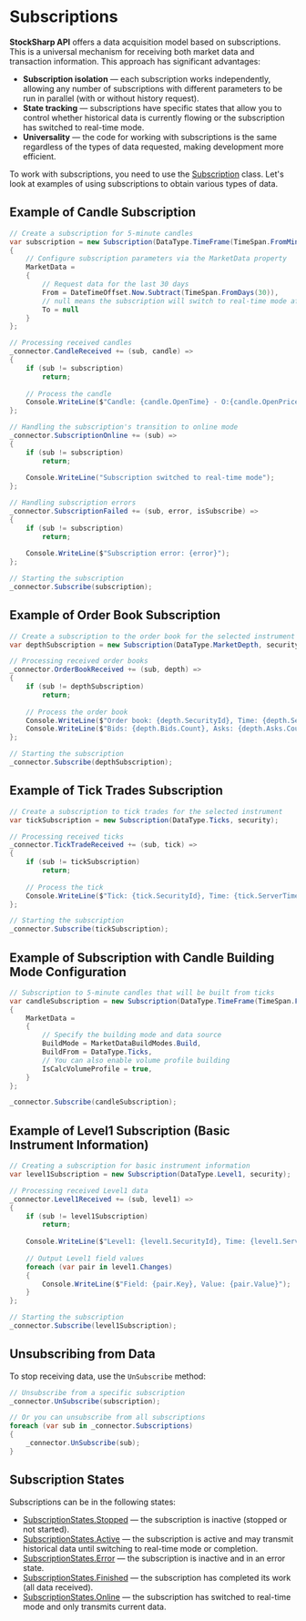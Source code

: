 # Subscriptions

**StockSharp API** offers a data acquisition model based on subscriptions. This is a universal mechanism for receiving both market data and transaction information. This approach has significant advantages:

- **Subscription isolation** — each subscription works independently, allowing any number of subscriptions with different parameters to be run in parallel (with or without history request).
- **State tracking** — subscriptions have specific states that allow you to control whether historical data is currently flowing or the subscription has switched to real-time mode.
- **Universality** — the code for working with subscriptions is the same regardless of the types of data requested, making development more efficient.

To work with subscriptions, you need to use the [Subscription](xref:StockSharp.BusinessEntities.Subscription) class. Let's look at examples of using subscriptions to obtain various types of data.

## Example of Candle Subscription

```cs
// Create a subscription for 5-minute candles
var subscription = new Subscription(DataType.TimeFrame(TimeSpan.FromMinutes(5)), security)
{
    // Configure subscription parameters via the MarketData property
    MarketData =
    {
        // Request data for the last 30 days
        From = DateTimeOffset.Now.Subtract(TimeSpan.FromDays(30)),
        // null means the subscription will switch to real-time mode after receiving history
        To = null
    }
};

// Processing received candles
_connector.CandleReceived += (sub, candle) =>
{
    if (sub != subscription)
        return;
        
    // Process the candle
    Console.WriteLine($"Candle: {candle.OpenTime} - O:{candle.OpenPrice} H:{candle.HighPrice} L:{candle.LowPrice} C:{candle.ClosePrice} V:{candle.TotalVolume}");
};

// Handling the subscription's transition to online mode
_connector.SubscriptionOnline += (sub) =>
{
    if (sub != subscription)
        return;
        
    Console.WriteLine("Subscription switched to real-time mode");
};

// Handling subscription errors
_connector.SubscriptionFailed += (sub, error, isSubscribe) =>
{
    if (sub != subscription)
        return;
        
    Console.WriteLine($"Subscription error: {error}");
};

// Starting the subscription
_connector.Subscribe(subscription);
```

## Example of Order Book Subscription

```cs
// Create a subscription to the order book for the selected instrument
var depthSubscription = new Subscription(DataType.MarketDepth, security);

// Processing received order books
_connector.OrderBookReceived += (sub, depth) =>
{
    if (sub != depthSubscription)
        return;
        
    // Process the order book
    Console.WriteLine($"Order book: {depth.SecurityId}, Time: {depth.ServerTime}");
    Console.WriteLine($"Bids: {depth.Bids.Count}, Asks: {depth.Asks.Count}");
};

// Starting the subscription
_connector.Subscribe(depthSubscription);
```

## Example of Tick Trades Subscription

```cs
// Create a subscription to tick trades for the selected instrument
var tickSubscription = new Subscription(DataType.Ticks, security);

// Processing received ticks
_connector.TickTradeReceived += (sub, tick) =>
{
    if (sub != tickSubscription)
        return;
        
    // Process the tick
    Console.WriteLine($"Tick: {tick.SecurityId}, Time: {tick.ServerTime}, Price: {tick.Price}, Volume: {tick.Volume}");
};

// Starting the subscription
_connector.Subscribe(tickSubscription);
```

## Example of Subscription with Candle Building Mode Configuration

```cs
// Subscription to 5-minute candles that will be built from ticks
var candleSubscription = new Subscription(DataType.TimeFrame(TimeSpan.FromMinutes(5)), security)
{
    MarketData =
    {
        // Specify the building mode and data source
        BuildMode = MarketDataBuildModes.Build,
        BuildFrom = DataType.Ticks,
        // You can also enable volume profile building
        IsCalcVolumeProfile = true,
    }
};

_connector.Subscribe(candleSubscription);
```

## Example of Level1 Subscription (Basic Instrument Information)

```cs
// Creating a subscription for basic instrument information
var level1Subscription = new Subscription(DataType.Level1, security);

// Processing received Level1 data
_connector.Level1Received += (sub, level1) =>
{
    if (sub != level1Subscription)
        return;
    
    Console.WriteLine($"Level1: {level1.SecurityId}, Time: {level1.ServerTime}");
    
    // Output Level1 field values
    foreach (var pair in level1.Changes)
    {
        Console.WriteLine($"Field: {pair.Key}, Value: {pair.Value}");
    }
};

// Starting the subscription
_connector.Subscribe(level1Subscription);
```

## Unsubscribing from Data

To stop receiving data, use the `UnSubscribe` method:

```cs
// Unsubscribe from a specific subscription
_connector.UnSubscribe(subscription);

// Or you can unsubscribe from all subscriptions
foreach (var sub in _connector.Subscriptions)
{
    _connector.UnSubscribe(sub);
}
```

## Subscription States

Subscriptions can be in the following states:

- [SubscriptionStates.Stopped](xref:StockSharp.Messages.SubscriptionStates.Stopped) — the subscription is inactive (stopped or not started).
- [SubscriptionStates.Active](xref:StockSharp.Messages.SubscriptionStates.Active) — the subscription is active and may transmit historical data until switching to real-time mode or completion.
- [SubscriptionStates.Error](xref:StockSharp.Messages.SubscriptionStates.Error) — the subscription is inactive and in an error state.
- [SubscriptionStates.Finished](xref:StockSharp.Messages.SubscriptionStates.Finished) — the subscription has completed its work (all data received).
- [SubscriptionStates.Online](xref:StockSharp.Messages.SubscriptionStates.Online) — the subscription has switched to real-time mode and only transmits current data.